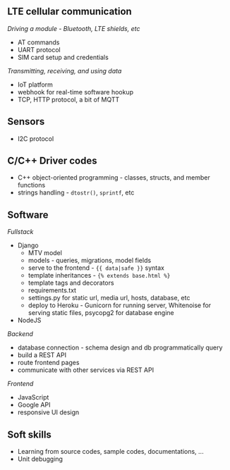 ## LTE cellular communication
*Driving a module - Bluetooth, LTE shields, etc*
* AT commands
* UART protocol
* SIM card setup and credentials

*Transmitting, receiving, and using data*
* IoT platform
* webhook for real-time software hookup
* TCP, HTTP protocol, a bit of MQTT

## Sensors
* I2C protocol

## C/C++ Driver codes
* C++ object-oriented programming - classes, structs, and member functions
* strings handling - ```dtostr()```, ```sprintf```, etc

## Software
*Fullstack*
* Django
  * MTV model
  * models - queries, migrations, model fields
  * serve to the frontend - ```{{ data|safe }}``` syntax 
  * template inheritances - ```{% extends base.html %}```
  * template tags and decorators
  * requirements.txt
  * settings.py for static url, media url, hosts, database, etc
  * deploy to Heroku - Gunicorn for running server, Whitenoise for serving static files, psycopg2 for database engine
* NodeJS

*Backend*
  * database connection - schema design and db programmatically query
  * build a REST API
  * route frontend pages
  * communicate with other services via REST API
  
*Frontend*
  * JavaScript
  * Google API
  * responsive UI design

## Soft skills
* Learning from source codes, sample codes, documentations, ...
* Unit debugging
